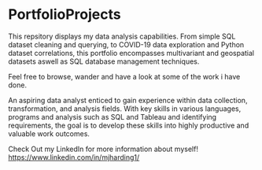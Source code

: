 # PortfolioProjects
This repsitory displays my data analysis capabilities. From simple SQL dataset cleaning and querying, to COVID-19 data exploration and Python dataset correlations, this portfolio encompasses multivariant 
and geospatial datasets aswell as SQL database management techniques.

Feel free to browse, wander and have a look at some of the work i have done.


An aspiring data analyst enticed to gain experience within data collection, transformation, and analysis fields. 
With key skills in various languages, programs and analysis such as SQL and Tableau and identifying requirements,
the goal is to develop these skills into highly productive and valuable work outcomes. 

Check Out my LinkedIn for more information about myself!
https://www.linkedin.com/in/mjharding1/



#
